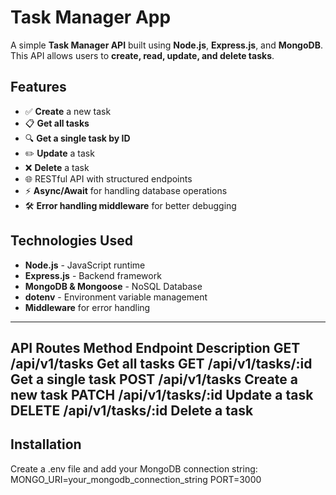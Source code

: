 # Task Manager App

A simple **Task Manager API** built using **Node.js**, **Express.js**, and **MongoDB**. This API allows users to **create, read, update, and delete tasks**.

## Features
- ✅ **Create** a new task
- 📋 **Get all tasks**
- 🔍 **Get a single task by ID**
- ✏️ **Update** a task
- ❌ **Delete** a task
- 🌐 RESTful API with structured endpoints
- ⚡ **Async/Await** for handling database operations
- 🛠 **Error handling middleware** for better debugging

## Technologies Used
- **Node.js** - JavaScript runtime
- **Express.js** - Backend framework
- **MongoDB & Mongoose** - NoSQL Database
- **dotenv** - Environment variable management
- **Middleware** for error handling

---
API Routes
Method	Endpoint	Description
GET	/api/v1/tasks	Get all tasks
GET	/api/v1/tasks/:id	Get a single task
POST	/api/v1/tasks	Create a new task
PATCH	/api/v1/tasks/:id	Update a task
DELETE	/api/v1/tasks/:id	Delete a task
---

## Installation
Create a .env file and add your MongoDB connection string:
MONGO_URI=your_mongodb_connection_string
PORT=3000

